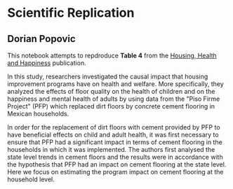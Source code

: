 # Scientific Replication

## Dorian Popovic

This notebook attempts to repdroduce **Table 4** from the [Housing, Health and Happiness](https://www.researchgate.net/publication/233657087_Housing_Health_And_Happiness) publication. 

In this study, researchers investigated the causal impact that housing improvement programs have on health and welfare. More specifically, they analyzed the effects of floor quality on the health of children and on the happiness and mental health of adults by using data from the "Piso Firme Project" (PFP) which replaced dirt floors by concrete cement flooring in Mexican households.

In order for the replacement of dirt floors with cement provided by PFP to have beneficial effects on child and adult health, it was first necessary to ensure that PFP had a significant impact in terms of cement flooring in the households in which it was implemented. The authors first analysed the state level trends in cement floors and the results were in accordance with the hypothesis that PFP had an impact on cement flooring at the state level. Here we focus on estimating the program impact on cement flooring at the household level.
